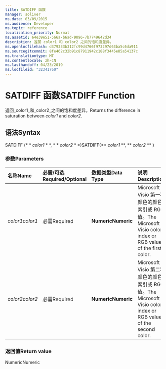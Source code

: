 ```yaml
---
title: SATDIFF 函数
manager: soliver
ms.date: 03/09/2015
ms.audience: Developer
ms.topic: reference
localization_priority: Normal
ms.assetid: 64e39e51-566a-b6ad-9096-7b7749642d34
description: 返回 color1 和 color2 之间的饱和度差异。
ms.openlocfilehash: d379333b312fc99d4766f973297d63ba5c6da911
ms.sourcegitcommit: 8fe462c32b91c87911942c188f3445e85a54137c
ms.translationtype: MT
ms.contentlocale: zh-CN
ms.lasthandoff: 04/23/2019
ms.locfileid: "32341760"
---
```

# <a name="satdiff-function"></a><span data-ttu-id="db839-103">SATDIFF 函数</span><span class="sxs-lookup"><span data-stu-id="db839-103">SATDIFF Function</span></span>

<span data-ttu-id="db839-104">返回_color1_和_color2_之间的饱和度差异。</span><span class="sxs-lookup"><span data-stu-id="db839-104">Returns the difference in saturation between  _color1_ and  _color2_.</span></span>
  
## <a name="syntax"></a><span data-ttu-id="db839-105">语法</span><span class="sxs-lookup"><span data-stu-id="db839-105">Syntax</span></span>

<span data-ttu-id="db839-106">SATDIFF (\* \* *color1* \* \*, \* \* *color2* \* \*)</span><span class="sxs-lookup"><span data-stu-id="db839-106">SATDIFF(\*\* *color1* \*\*, \*\* *color2* \*\* )</span></span> 
  
### <a name="parameters"></a><span data-ttu-id="db839-107">参数</span><span class="sxs-lookup"><span data-stu-id="db839-107">Parameters</span></span>

|<span data-ttu-id="db839-108">**名称**</span><span class="sxs-lookup"><span data-stu-id="db839-108">**Name**</span></span>|<span data-ttu-id="db839-109">**必需/可选**</span><span class="sxs-lookup"><span data-stu-id="db839-109">**Required/Optional**</span></span>|<span data-ttu-id="db839-110">**数据类型**</span><span class="sxs-lookup"><span data-stu-id="db839-110">**Data Type**</span></span>|<span data-ttu-id="db839-111">**说明**</span><span class="sxs-lookup"><span data-stu-id="db839-111">**Description**</span></span>|
|:-----|:-----|:-----|:-----|
| <span data-ttu-id="db839-112">_color1_</span><span class="sxs-lookup"><span data-stu-id="db839-112">_color1_</span></span> <br/> |<span data-ttu-id="db839-113">必需</span><span class="sxs-lookup"><span data-stu-id="db839-113">Required</span></span>  <br/> |<span data-ttu-id="db839-114">**Numeric**</span><span class="sxs-lookup"><span data-stu-id="db839-114">**Numeric**</span></span> <br/> |<span data-ttu-id="db839-115">Microsoft Visio 第一种颜色的颜色索引或 RGB 值。</span><span class="sxs-lookup"><span data-stu-id="db839-115">The Microsoft Visio color index or RGB value of the first color.</span></span>  <br/> |
| <span data-ttu-id="db839-116">_color2_</span><span class="sxs-lookup"><span data-stu-id="db839-116">_color2_</span></span> <br/> |<span data-ttu-id="db839-117">必需</span><span class="sxs-lookup"><span data-stu-id="db839-117">Required</span></span>  <br/> |<span data-ttu-id="db839-118">**Numeric**</span><span class="sxs-lookup"><span data-stu-id="db839-118">**Numeric**</span></span> <br/> |<span data-ttu-id="db839-119">Microsoft Visio 第二种颜色的颜色索引或 RGB 值。</span><span class="sxs-lookup"><span data-stu-id="db839-119">The Microsoft Visio color index or RGB value of the second color.</span></span>  <br/> |
   
### <a name="return-value"></a><span data-ttu-id="db839-120">返回值</span><span class="sxs-lookup"><span data-stu-id="db839-120">Return value</span></span>

<span data-ttu-id="db839-121">Numeric</span><span class="sxs-lookup"><span data-stu-id="db839-121">Numeric</span></span>
  

